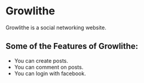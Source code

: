 # Growlithe

Growlithe is a social networking website.

## Some of the Features of Growlithe:

+ You can create posts.
+ You can comment on posts.
+ You can login with facebook.
